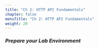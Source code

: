 ```yaml
---
title: "Ch 2: HTTP API Fundamentals"
chapter: false
menuTitle: "Ch 2: HTTP API Fundamentals"
weight: 20
---
```


### ***Prepare your Lab Environment***


